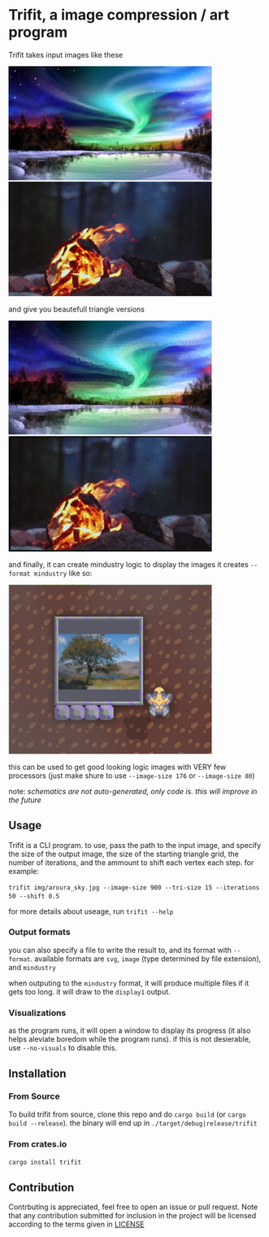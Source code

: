 # Trifit, a image compression / art program

Trifit takes input images like these

<img src="./doc/assets/in/aroura_sky.jpg" width="400">
<img src="./doc/assets/in/fire.jpg" width="400">

and give you beautefull triangle versions

<img src="./doc/assets/out/aroura_sky.png" width="400">
<img src="./doc/assets/out/fire.png" width="400">

and finally, it can create mindustry logic to display the images it creates `--format mindustry` like so:

<img src="./doc/assets/out/mindustry-tree.png" width="400">

this can be used to get good looking logic images with VERY few processors (just make shure to use `--image-size 176` or `--image-size 80`)

note: *schematics are not auto-generated, only code is. this will improve in the future*

## Usage

Trifit is a CLI program. to use, pass the path to the input image, and specify the size of the output image, the size of the starting triangle grid, the number of iterations, and the ammount to shift each vertex each step. for example:

`trifit img/aroura_sky.jpg --image-size 900 --tri-size 15 --iterations 50 --shift 0.5`

for more details about useage, run `trifit --help`

### Output formats

you can also specify a file to write the result to, and its format with `--format`. available formats are `svg`, `image` (type determined by file extension), and `mindustry`

when outputing to the `mindustry` format, it will produce multiple files if it gets too long. it will draw to the `display1` output.

### Visualizations

as the program runs, it will open a window to display its progress (it also helps aleviate boredom while the program runs). if this is not desierable, use `--no-visuals` to disable this.

## Installation

### From Source

To build trifit from source, clone this repo and do `cargo build` (or `cargo build --release`). the binary will end up in `./target/debug|release/trifit`

### From crates.io

`cargo install trifit`

## Contribution

Contrbuting is appreciated, feel free to open an issue or pull request. Note that any contribution submitted for inclusion in the project will be licensed according to the terms given in [LICENSE](LICENSE)
